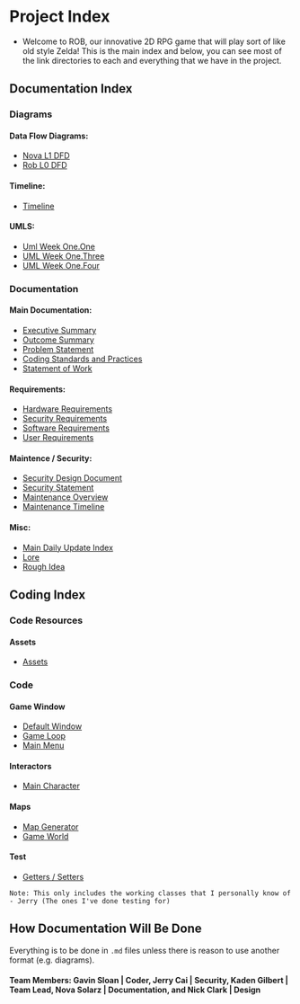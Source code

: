 # Project Index
- Welcome to ROB, our innovative 2D RPG game that will play sort of like old style Zelda! This is the main index and below, you can see most of the link directories to each and everything that we have in the project.

## Documentation Index
### Diagrams
#### Data Flow Diagrams:
- [Nova L1 DFD](https://github.com/gilbertk23/cybr404project3/blob/main/Documentation/DFDs/DFD_L1_Nova_1.svg)
- [Rob L0 DFD](https://github.com/gilbertk23/cybr404project3/blob/main/Documentation/DFDs/Rob_DFD_WK1.0.drawio.png)

#### Timeline:
- [Timeline](https://github.com/gilbertk23/cybr404project3/blob/main/Documentation/Preliminary_Elements/Project_Timeline/Project_Timeline.png)

#### UMLS:
- [Uml Week One.One](https://github.com/gilbertk23/cybr404project3/blob/main/Documentation/UMLs/Rob_wk_1.1(Readable%20Image).drawio.png)
- [UML Week One.Three](https://github.com/gilbertk23/cybr404project3/blob/main/Documentation/UMLs/Rob_UML_WK1.3.drawio.png)
- [UML Week One.Four](https://github.com/gilbertk23/cybr404project3/blob/main/Documentation/UMLs/Rob_UML_WK1.4.drawio.png)


### Documentation
#### Main Documentation:
- [Executive Summary](https://github.com/gilbertk23/cybr404project3/blob/main/Documentation/Preliminary_Elements/Executive_Summary.md)
- [Outcome Summary](https://github.com/gilbertk23/cybr404project3/blob/main/Documentation/Preliminary_Elements/Outcome_Summary.md)
- [Problem Statement](https://github.com/gilbertk23/cybr404project3/blob/main/Documentation/Preliminary_Elements/Problem_Statement.md)
- [Coding Standards and Practices](https://github.com/gilbertk23/cybr404project3/blob/main/Documentation/Preliminary_Elements/Standards_and_Practices_Statement.md)
- [Statement of Work](https://github.com/gilbertk23/cybr404project3/blob/main/Documentation/Preliminary_Elements/Statement_of_Work.md)

#### Requirements:
- [Hardware Requirements](https://github.com/gilbertk23/cybr404project3/blob/main/Documentation/Requirements/Hardware_Requirements.md)
- [Security Requirements](https://github.com/gilbertk23/cybr404project3/blob/main/Documentation/Requirements/Security%20Requirements.md)
- [Software Requirements](https://github.com/gilbertk23/cybr404project3/blob/main/Documentation/Requirements/Software_Requirements.md)
- [User Requirements](https://github.com/gilbertk23/cybr404project3/blob/main/Documentation/Requirements/User_Requirements.md)

#### Maintence / Security:
- [Security Design Document](https://github.com/gilbertk23/cybr404project3/blob/main/Documentation/Security/Security%20Design%20Document.md)
- [Security Statement](https://github.com/gilbertk23/cybr404project3/blob/main/Documentation/Security/Security%20Statement.md)
- [Maintenance Overview](https://github.com/gilbertk23/cybr404project3/blob/main/Documentation/Maintenance/Maintenance_Overview.md)
- [Maintenance Timeline](https://github.com/gilbertk23/cybr404project3/blob/main/Documentation/Maintenance/Maintenance_Timeline.md)

#### Misc:
- [Main Daily Update Index](https://github.com/gilbertk23/cybr404project3/tree/main/Documentation/Daily_Updates)
- [Lore](https://github.com/gilbertk23/cybr404project3/tree/main/Documentation/LORE)
- [Rough Idea](https://github.com/gilbertk23/cybr404project3/blob/main/Documentation/rough_idea.md)

## Coding Index
### Code Resources
#### Assets
- [Assets](https://github.com/gilbertk23/cybr404project3/tree/main/Source/Assets)

### Code
#### Game Window
- [Default Window](https://github.com/gilbertk23/cybr404project3/blob/main/Source/Game_Windows/default_window.py)
- [Game Loop](https://github.com/gilbertk23/cybr404project3/blob/main/Source/Game_Windows/game_loop.py)
- [Main Menu](https://github.com/gilbertk23/cybr404project3/blob/main/Source/Game_Windows/main_menu.py)

#### Interactors
- [Main Character](https://github.com/gilbertk23/cybr404project3/blob/main/Source/Interactors/main_character.py)

#### Maps
- [Map Generator](https://github.com/gilbertk23/cybr404project3/blob/main/Source/Maps/map_generator.py)
- [Game World](https://github.com/gilbertk23/cybr404project3/blob/main/Source/Maps/game_world.py)

#### Test
- [Getters / Setters](https://github.com/gilbertk23/cybr404project3/blob/main/Source/Test/getters_and_setters_test.py)

`Note: This only includes the working classes that I personally know of - Jerry (The ones I've done testing for)`


## How Documentation Will Be Done
Everything is to be done in `.md` files unless there is reason to use another format (e.g. diagrams).


#### Team Members: Gavin Sloan | Coder, Jerry Cai | Security, Kaden Gilbert | Team Lead, Nova Solarz | Documentation, and Nick Clark | Design
